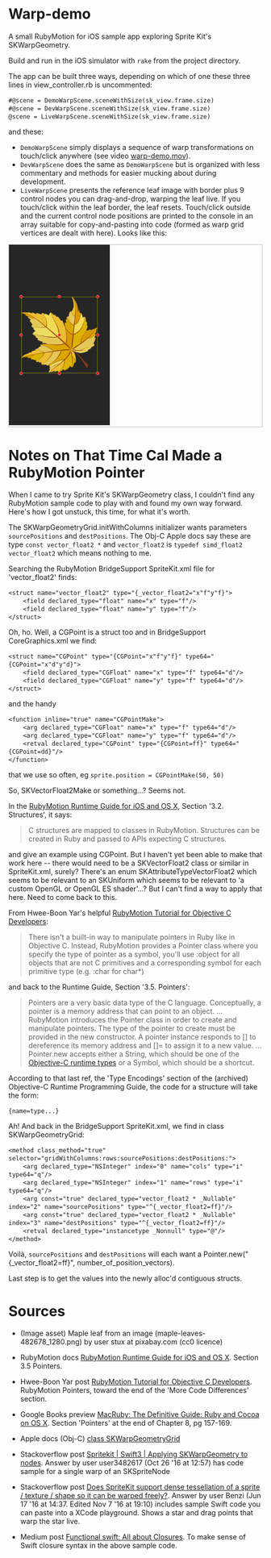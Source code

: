 # Warp-demo

A small RubyMotion for iOS sample app exploring Sprite Kit's SKWarpGeometry.

Build and run in the iOS simulator with `rake` from the project directory.

The app can be built three ways, depending on which of one these three lines in view_controller.rb is uncommented:

    #@scene = DemoWarpScene.sceneWithSize(sk_view.frame.size)		    		
    #@scene = DevWarpScene.sceneWithSize(sk_view.frame.size)		    		
    @scene = LiveWarpScene.sceneWithSize(sk_view.frame.size)		    		

and these:

* `DemoWarpScene` simply displays a sequence of warp transformations on touch/click anywhere (see video [warp-demo.mov](warp-demo.mov)).
* `DevWarpScene` does the same as `DemoWarpScene` but is organized with less commentary and methods for easier mucking about during development.
* `LiveWarpScene` presents the reference leaf image with border plus 9 control nodes you can drag-and-drop, warping the leaf live. If you touch/click within the leaf border, the leaf resets. Touch/click outside and the current control node positions are printed to the console in an array suitable for copy-and-pasting into code (formed as warp grid vertices are dealt with here). Looks like this:

<p style="border: solid 1px silver;">
  <img src="warp-demo.png" width="200px" />
</p>

# Notes on That Time Cal Made a RubyMotion Pointer

When I came to try Sprite Kit's SKWarpGeometry class, I couldn't find any RubyMotion sample code to play with and found my own way forward. Here's how I got unstuck, this time, for what it's worth.

The SKWarpGeometryGrid.initWithColumns initializer wants parameters `sourcePositions` and `destPositions`. The Obj-C Apple docs say these are type `const vector_float2 *` and `vector_float2` is `typedef simd_float2 vector_float2` which means nothing to me. 

Searching the RubyMotion BridgeSupport SpriteKit.xml file for 'vector_float2' finds:

	<struct name="vector_float2" type="{_vector_float2="x"f"y"f}">
		<field declared_type="float" name="x" type="f"/>
		<field declared_type="float" name="y" type="f"/>
	</struct>

Oh, ho. Well, a CGPoint is a struct too and in BridgeSupport CoreGraphics.xml we find:

	<struct name="CGPoint" type="{CGPoint="x"f"y"f}" type64="{CGPoint="x"d"y"d}">
		<field declared_type="CGFloat" name="x" type="f" type64="d"/>
		<field declared_type="CGFloat" name="y" type="f" type64="d"/>
	</struct>
	
and the handy

	<function inline="true" name="CGPointMake">
		<arg declared_type="CGFloat" name="x" type="f" type64="d"/>
		<arg declared_type="CGFloat" name="y" type="f" type64="d"/>
		<retval declared_type="CGPoint" type="{CGPoint=ff}" type64="{CGPoint=dd}"/>
	</function>

that we use so often, eg `sprite.position = CGPointMake(50, 50)`

So, SKVectorFloat2Make or something...? Seems not.

In the [RubyMotion Runtime Guide for iOS and OS X](http://www.rubymotion.com/developers/guides/manuals/cocoa/runtime/), Section '3.2. Structures', it says:

> C structures are mapped to classes in RubyMotion. Structures can be created in Ruby and passed to APIs expecting C structures.  

and give an example using CGPoint. But I haven't yet been able to make that work here -- there would need to be a SKVectorFloat2 class or similar in SpriteKit.xml, surely? There's an enum SKAttributeTypeVectorFloat2 which seems to be relevant to an SKUniform which seems to be relevant to 'a custom OpenGL or OpenGL ES shader'...? But I can't find a way to apply that here. Need to come back to this. 

From Hwee-Boon Yar's helpful [RubyMotion Tutorial for Objective C Developers](http://hboon.com/rubymotion-tutorial-for-objective-c-developers/):

> There isn't a built-in way to manipulate pointers in Ruby like in Objective C. Instead, RubyMotion provides a Pointer class where you specify the type of pointer as a symbol, you'll use :object for all objects that are not C primitives and a corresponding symbol for each primitive type (e.g. :char for char*)

and back to the Runtime Guide, Section '3.5. Pointers':

> Pointers are a very basic data type of the C language. Conceptually, a pointer is a memory address that can point to an object. ...
> RubyMotion introduces the Pointer class in order to create and manipulate pointers. The type of the pointer to create must be provided in the new constructor. A pointer instance responds to [] to dereference its memory address and []= to assign it to a new value.
> ...
> Pointer.new accepts either a String, which should be one of the [Objective-C runtime types](https://developer.apple.com/library/archive/documentation/Cocoa/Conceptual/ObjCRuntimeGuide/Articles/ocrtTypeEncodings.html) or a Symbol, which should be a shortcut. 

According to that last ref, the 'Type Encodings' section of the (archived) Objective-C Runtime Programming Guide, the code for a structure will take the form:

	{name=type...}
	
Ah! And back in the BridgeSupport SpriteKit.xml, we find in class SKWarpGeometryGrid:

	<method class_method="true" selector="gridWithColumns:rows:sourcePositions:destPositions:">
		<arg declared_type="NSInteger" index="0" name="cols" type="i" type64="q"/>
		<arg declared_type="NSInteger" index="1" name="rows" type="i" type64="q"/>
		<arg const="true" declared_type="vector_float2 * _Nullable" index="2" name="sourcePositions" type="^{_vector_float2=ff}"/>
		<arg const="true" declared_type="vector_float2 * _Nullable" index="3" name="destPositions" type="^{_vector_float2=ff}"/>
		<retval declared_type="instancetype _Nonnull" type="@"/>
	</method>

Voilà, `sourcePositions` and `destPositions` will each want a Pointer.new("{_vector_float2=ff}", number_of_position_vectors).

Last step is to get the values into the newly alloc'd contiguous structs.

# Sources 

* (Image asset) Maple leaf from an image (maple-leaves-482678_1280.png) by user stux at pixabay.com (cc0 licence)

* RubyMotion docs [RubyMotion Runtime Guide for iOS and OS X](http://www.rubymotion.com/developers/guides/manuals/cocoa/runtime/). Section 3.5 Pointers.

* Hwee-Boon Yar post [RubyMotion Tutorial for Objective C Developers](http://hboon.com/rubymotion-tutorial-for-objective-c-developers/#gcd). RubyMotion Pointers, toward the end of the 'More Code Differences' section.

* Google Books preview [MacRuby: The Definitive Guide: Ruby and Cocoa on OS X](https://books.google.ca/books?id=WPhdPzyU1R4C&pg=PA158&lpg=PA158&dq=one_step_deeper+pointers&source=bl&ots=j9X8OZqEgZ&sig=B_DDBvoR_oqZ_TdBd8stbL2c6NA&hl=en&sa=X&ved=2ahUKEwj0rp78vLrdAhVq_4MKHW4dCG0Q6AEwA3oECAcQAQ#v=onepage&q=one_step_deeper%20pointers&f=false). Section 'Pointers' at the end of Chapter 8, pg 157-169.

* Apple docs (Obj-C) [class SKWarpGeometryGrid](https://developer.apple.com/documentation/spritekit/skwarpgeometrygrid?language=objc)

* Stackoverflow post [Spritekit | Swift3 | Applying SKWarpGeometry to nodes](https://stackoverflow.com/questions/40250935/spritekit-swift3-applying-skwarpgeometry-to-nodes). Answer by user user3482617 (Oct 26 '16 at 12:57) has code sample for a single warp of an SKSpriteNode

* Stackoverflow post [Does SpriteKit support dense tessellation of a sprite / texture / shape so it can be warped freely?](https://stackoverflow.com/questions/19779312/does-spritekit-support-dense-tessellation-of-a-sprite-texture-shape-so-it-ca/37884312#37884312). Answer by user Benzi (Jun 17 '16 at 14:37. Edited Nov 7 '16 at 19:10) includes sample Swift code you can paste into a XCode playground. Shows a star and drag points that warp the star live.

* Medium post [Functional swift: All about Closures](https://medium.com/@abhimuralidharan/functional-swift-all-about-closures-310bc8af31dd). To make sense of Swift closure syntax in the above sample code.
